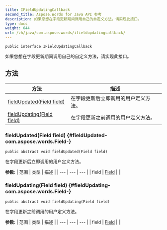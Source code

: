 ```yaml
---
title: IFieldUpdatingCallback
second_title: Aspose.Words for Java API 参考
description: 如果您想在字段更新期间调用自己的自定义方法，请实现此接口。
type: docs
weight: 644
url: /zh/java/com.aspose.words/ifieldupdatingcallback/
---
```

```
public interface IFieldUpdatingCallback
```

如果您想在字段更新期间调用自己的自定义方法，请实现此接口。
## 方法

| 方法 | 描述 |
| --- | --- |
| [fieldUpdated(Field field)](#fieldUpdated-com.aspose.words.Field-) | 在字段更新后立即调用的用户定义方法。 |
| [fieldUpdating(Field field)](#fieldUpdating-com.aspose.words.Field-) | 在字段更新之前调用的用户定义方法。 |
### fieldUpdated(Field field) {#fieldUpdated-com.aspose.words.Field-}
```
public abstract void fieldUpdated(Field field)
```


在字段更新后立即调用的用户定义方法。

**参数:**
| 范围 | 类型 | 描述 |
| --- | --- | --- |
| field | [Field](../../com.aspose.words/field) |  |

### fieldUpdating(Field field) {#fieldUpdating-com.aspose.words.Field-}
```
public abstract void fieldUpdating(Field field)
```


在字段更新之前调用的用户定义方法。

**参数:**
| 范围 | 类型 | 描述 |
| --- | --- | --- |
| field | [Field](../../com.aspose.words/field) |  |
